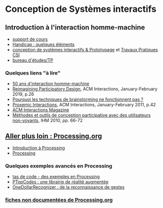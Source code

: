 # Conception de Systèmes interactifs

## Introduction à l'interaction homme-machine
* [support de cours](https://github.com/truillet/uftmip/blob/master/m2ice/Cours/survol_ihm_3_9.pdf)
* [Handicap : quelques éléments](https://github.com/truillet/uftmip/blob/master/m2ice/Cours/Handicap.pdf)
* [conception de systèmes interactifs & Prototypage](https://github.com/truillet/uftmip/blob/master/m2ice/Cours/Conception_Prototypage.pdf) et [Travaux Pratiques CSI](https://github.com/truillet/uftmip/blob/master/m2ice/Cours/CSI_v1.9.pdf)
* [bureau d'études/TP](https://github.com/truillet/uftmip/blob/master/m2ice/TP/BE_prototypage_2021b_UT2J.pdf)

### Quelques liens "à lire"
* [50 ans d'interaction homme-machine](https://interstices.info/50-ans-dinteraction-homme-machine-retours-vers-le-futur/)
* [Reimagining Participatory Design](http://interactions.acm.org/archive/view/january-february-2019/reimagining-participatory-design), ACM Interactions, January-February 2019, p.26
* [Pourquoi les techniques de brainstorming ne fonctionnent pas ?](https://blog.trello.com/fr/techniques-de-brainstorming)
* [Proxemic Interactions](http://interactions.acm.org/archive/view/january-february-2011/proxemic-interactions1), ACM Interactions, January-February 2011, p.42
* [ACM Interactions Magazine](http://interactions.acm.org/)
* [Méthodes et outils de conception participative avec des utilisateurs non-voyants](https://hal-enac.archives-ouvertes.fr/hal-00940952/document), IHM 2010, pp. 66-72

## [Aller plus loin : Processing.org](https://wwww.processing.org)
* [Introduction à Processing](https://github.com/truillet/uftmip/blob/master/m2ice/Cours/introduction_processing.pdf)
* [Processing](https://github.com/truillet/upssitech/blob/master/SRI/1A/Cours/C_processing.org_2.3.pdf)

### Quelques exemples avancés en Processing
 * [tas de code - des exemples en Processing](https://github.com/truillet/tas_de_code)
 * [PTopCodes : une librairie de réalité augmentée](https://github.com/truillet/TopCodes)
 * [OneDollarRecognizer : de la reconnaissance de gestes](https://github.com/truillet/OneDollarRecognizer)

### [fiches non documentées de Processing.org](https://github.com/truillet/processing/wiki)
